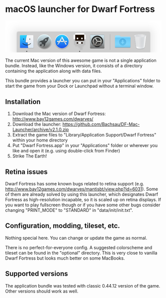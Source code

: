 ﻿macOS launcher for Dwarf Fortress
==================================

![Dock screenshot](/screenshots/dock.png)

The current Mac version of this awesome game is not a single application
bundle. Instead, like the Windows version, it consists of a directory
containing the application along with data files.

This bundle provides a launcher you can put in your "Applications" folder to
start the game from your Dock or Launchpad without a terminal window.

Installation
-------------
1. Download the Mac version of Dwarf Fortress:
   http://www.bay12games.com/dwarves/
2. Download the launcher:
   https://github.com/Bachsau/DF-Mac-Launcher/archive/v2.1.0.zip
3. Extract the game files to "Library/Application Support/Dwarf Fortress"
   within your home directory
4. Put "Dwarf Fortress.app" in your "Applications" folder or wherever you like
   and open it (e.g. using double-click from Finder)
5. Strike The Earth!

Retina issues
--------------
Dwarf Fortress has some known bugs related to retina support
(e.g. http://www.bay12games.com/dwarves/mantisbt/view.php?id=6031).
Some of them are already solved by using this launcher, which designates Dwarf
Fortress as high-resolution incapable, so it is scaled up on retina displays.
If you want to play fullscreen though or if you have some other bugs consider
changing "PRINT_MODE" to "STANDARD" in "data/init/init.txt".

Configuration, modding, tileset, etc.
--------------------------------------
Nothing special here. You can change or update the game as normal.

There is no perfect-for-everyone config. A suggested colorscheme and tileset
can be found in the "optional" directory. This is very close to vanilla Dwarf
Fortress but looks much better on some MacBooks.

Supported versions
-------------------
The application bundle was tested with classic 0.44.12 version of the game.
Other versions should work as well.
